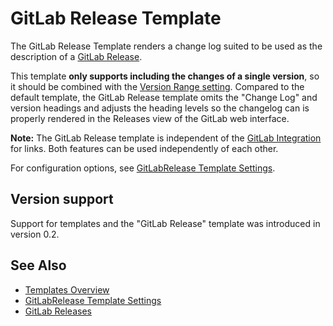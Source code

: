 # GitLab Release Template

The GitLab Release Template renders a change log suited to be used as the description of a [GitLab Release](https://docs.gitlab.com/ee/user/project/releases/).

This template **only supports including the changes of a single version**, so it should be combined with the [Version Range setting](../configuration/settings/version-range.md).
Compared to the default template, the GitLab Release template omits the "Change Log" and version headings and adjusts the heading levels so the changelog can is properly rendered in the Releases view of the GitLab web interface.

**Note:** The GitLab Release template is independent of the [GitLab Integration](../integrations/gitlab.md) for links.
Both features can be used independently of each other.

For configuration options, see [GitLabRelease Template Settings](../configuration/settings/gitlabrelease-template.md).

## Version support

Support for templates and the "GitLab Release" template was introduced in version 0.2.  

## See Also
 
- [Templates Overview](./README.md)
- [GitLabRelease Template Settings](../configuration/settings/gitlabrelease-template.md)
- [GitLab Releases](https://docs.gitlab.com/ee/user/project/releases/)
